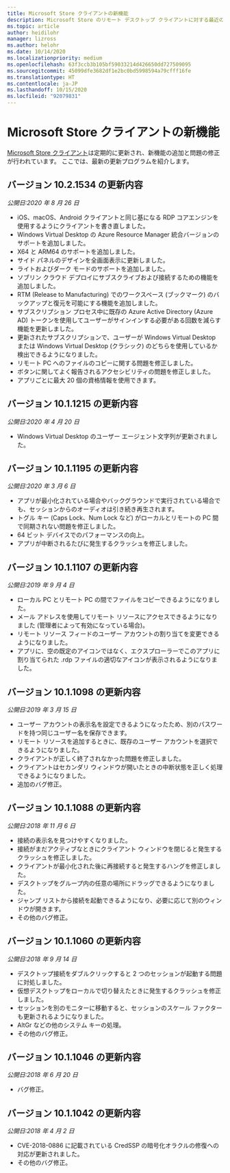 ```yaml
---
title: Microsoft Store クライアントの新機能
description: Microsoft Store のリモート デスクトップ クライアントに対する最近の変更について説明します
ms.topic: article
author: heidilohr
manager: lizross
ms.author: helohr
ms.date: 10/14/2020
ms.localizationpriority: medium
ms.openlocfilehash: 63f3ccb3b105bf59033214d426650dd727509095
ms.sourcegitcommit: 45099dfe3682df1e2bc0bd5998594a79cfff16fe
ms.translationtype: HT
ms.contentlocale: ja-JP
ms.lasthandoff: 10/15/2020
ms.locfileid: "92079831"
---
```

# <a name="whats-new-in-the-microsoft-store-client"></a>Microsoft Store クライアントの新機能

[Microsoft Store クライアント](windows.md)は定期的に更新され、新機能の追加と問題の修正が行われています。 ここでは、最新の更新プログラムを紹介します。

## <a name="updates-for-version-1021534"></a>バージョン 10.2.1534 の更新内容

*公開日:2020 年 8 月 26 日*

- iOS、macOS、Android クライアントと同じ基になる RDP コアエンジンを使用するようにクライアントを書き直しました。
- Windows Virtual Desktop の Azure Resource Manager 統合バージョンのサポートを追加しました。
- X64 と ARM64 のサポートを追加しました。
- サイド パネルのデザインを全画面表示に更新しました。
- ライトおよびダーク モードのサポートを追加しました。
- ソブリン クラウド デプロイにサブスクライブおよび接続するための機能を追加しました。
- RTM (Release to Manufacturing) でのワークスペース (ブックマーク) のバックアップと復元を可能にする機能を追加しました。
- サブスクリプション プロセス中に既存の Azure Active Directory (Azure AD) トークンを使用してユーザーがサインインする必要がある回数を減らす機能を更新しました。
- 更新されたサブスクリプションで、ユーザーが Windows Virtual Desktop または Windows Virtual Desktop (クラシック) のどちらを使用しているか検出できるようになりました。
- リモート PC へのファイルのコピーに関する問題を修正しました。
- ボタンに関してよく報告されるアクセシビリティの問題を修正しました。
- アプリごとに最大 20 個の資格情報を使用できます。

## <a name="updates-for-version-1011215"></a>バージョン 10.1.1215 の更新内容

*公開日:2020 年 4 月 20 日*

- Windows Virtual Desktop のユーザー エージェント文字列が更新されました。

## <a name="updates-for-version-1011195"></a>バージョン 10.1.1195 の更新内容

*公開日:2020 年 3 月 6 日*

- アプリが最小化されている場合やバックグラウンドで実行されている場合でも、セッションからのオーディオは引き続き再生されます。
- トグル キー (Caps Lock、Num Lock など) がローカルとリモートの PC 間で同期されない問題を修正しました。
- 64 ビット デバイスでのパフォーマンスの向上。
- アプリが中断されるたびに発生するクラッシュを修正しました。

## <a name="updates-for-version-1011107"></a>バージョン 10.1.1107 の更新内容

*公開日:2019 年 9 月 4 日*

- ローカル PC とリモート PC の間でファイルをコピーできるようになりました。
- メール アドレスを使用してリモート リソースにアクセスできるようになりました (管理者によって有効になっている場合)。
- リモート リソース フィードのユーザー アカウントの割り当てを変更できるようになりました。
- アプリに、空の既定のアイコンではなく、エクスプローラーでこのアプリに割り当てられた .rdp ファイルの適切なアイコンが表示されるようになりました。

## <a name="updates-for-version-1011098"></a>バージョン 10.1.1098 の更新内容

*公開日:2019 年 3 月 15 日*

- ユーザー アカウントの表示名を設定できるようになったため、別のパスワードを持つ同じユーザー名を保存できます。
- リモート リソースを追加するときに、既存のユーザー アカウントを選択できるようになりました。
- クライアントが正しく終了されなかった問題を修正しました。
- クライアントはセカンダリ ウィンドウが開いたときの中断状態を正しく処理できるようになりました。
- 追加のバグ修正。

## <a name="updates-for-version-1011088"></a>バージョン 10.1.1088 の更新内容

*公開日:2018 年 11 月 6 日*

- 接続の表示名を見つけやすくなりました。
- 接続がまだアクティブなときにクライアント ウィンドウを閉じると発生するクラッシュを修正しました。
- クライアントが最小化された後に再接続すると発生するハングを修正しました。
- デスクトップをグループ内の任意の場所にドラッグできるようになりました。
- ジャンプ リストから接続を起動できるようになり、必要に応じて別のウィンドウが開きます。
- その他のバグ修正。

## <a name="updates-for-version-1011060"></a>バージョン 10.1.1060 の更新内容

*公開日:2018 年 9 月 14 日*

- デスクトップ接続をダブルクリックすると 2 つのセッションが起動する問題に対処しました。
- 仮想デスクトップをローカルで切り替えたときに発生するクラッシュを修正しました。
- セッションを別のモニターに移動すると、セッションのスケール ファクターも更新されるようになりました。
- AltGr などの他のシステム キーの処理。
- その他のバグ修正。

## <a name="updates-for-version-1011046"></a>バージョン 10.1.1046 の更新内容

*公開日:2018 年 6 月 20 日*

- バグ修正。

## <a name="updates-for-version-1011042"></a>バージョン 10.1.1042 の更新内容

*公開日:2018 年 4 月 2 日*

- CVE-2018-0886 に記載されている CredSSP の暗号化オラクルの修復への対応が更新されました。
- その他のバグ修正。
